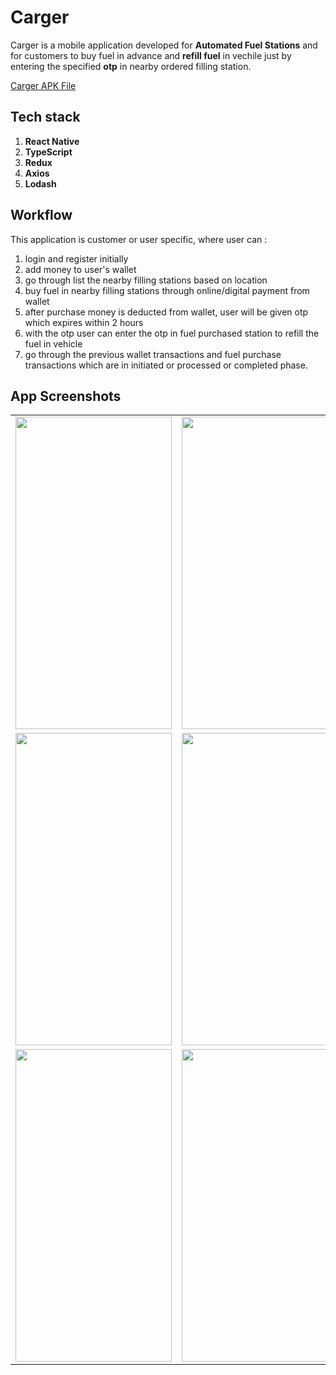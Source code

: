 # Carger
  Carger is a mobile application developed for **Automated Fuel Stations** and for customers to buy fuel in advance and **refill fuel** in vechile just by entering the specified **otp** in nearby ordered filling station. 
  
  [Carger APK File](https://drive.google.com/file/d/1-Qa00wa0gYcraCll-XXKcqhgEKLAj21D/view?usp=share_link)

## Tech stack 
  1. **React Native**
  2. **TypeScript**
  3. **Redux**
  4. **Axios**
  5. **Lodash**
  
## Workflow
  This application is customer or user specific, where user can : 
  1. login and register initially
  2. add money to user's wallet
  3. go through list the nearby filling stations based on location
  4. buy fuel in nearby filling stations through online/digital payment from wallet
  5. after purchase money is deducted from wallet, user will be given otp which expires within 2 hours
  6. with the otp user can enter the otp in fuel purchased station to refill the fuel in vehicle
  7. go through the previous wallet transactions and fuel purchase transactions which are in initiated or processed or completed phase.
 
 ## App Screenshots
<table align="center">
  <tr>
    <td><img src="https://user-images.githubusercontent.com/43293032/126643880-c2c77c07-b041-42b2-90b9-7ccec34db861.jpg" width="250" height="500"></td>
    <td><img src="https://user-images.githubusercontent.com/43293032/126643885-aea76a15-1fac-4d13-9550-cd35c0bb0bc5.jpg" width="250" height="500"></td>
    <td><img src="https://user-images.githubusercontent.com/43293032/126643893-20a0fb79-94de-4615-9a39-f414e6fb4e31.jpg" width="250" height="500"></td>
  </tr>
  <tr>
    <td><img src="https://user-images.githubusercontent.com/43293032/126643899-1f1c0be0-8367-4f84-b598-54ec8adf7bc0.jpg" width="250" height="500"></td>
    <td><img src="https://user-images.githubusercontent.com/43293032/126643908-e266bce2-57ba-4d22-8949-22136258a6ca.jpg" width="250" height="500"></td>
    <td><img src="https://user-images.githubusercontent.com/43293032/126643920-8b35259e-874c-4574-bd3f-9d10efa9289e.jpg" width="250" height="500"></td>
  </tr>
  <tr>
    <td><img src="https://user-images.githubusercontent.com/43293032/126643925-b0318ed8-5595-41c7-b6bc-2a0e89890661.jpg" width="250" height="500"></td>
    <td><img src="https://user-images.githubusercontent.com/43293032/126643932-0c0515d8-2cd0-4e57-9f25-2513b7cc9708.jpg" width="250" height="500"></td>
    <td><img src="https://user-images.githubusercontent.com/43293032/126643941-cffbc206-fd76-4408-8650-b606430348c4.jpg" width="250" height="500"></td>
  </tr>
</table>
